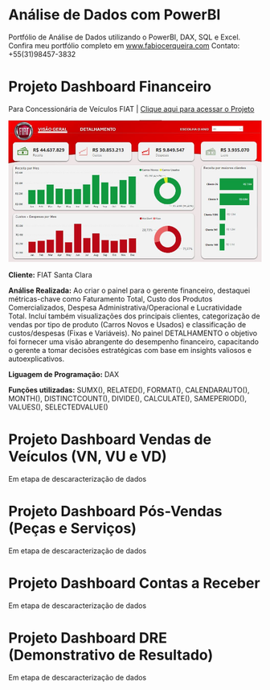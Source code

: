 # Análise de Dados com PowerBI
Portfólio de Análise de Dados utilizando o PowerBI, DAX, SQL e Excel.
Confira meu portfólio completo em www.fabiocerqueira.com
Contato: +55(31)98457-3832

# Projeto Dashboard Financeiro
Para Concessionária de Veículos FIAT | 
[Clique aqui para acessar o Projeto](https://app.powerbi.com/view?r=eyJrIjoiNzE4NDk5YzEtYThiMC00Yjk4LWFjOTUtMjdhYTFjMmI3YzhhIiwidCI6ImNjMTM1YTdlLTZhZmMtNDA5Mi04MzEzLTgwNmI2NjkwODkyNiJ9&pageName=ReportSection)

![alt text](https://github.com/FabioCerqueiraGit/PastaDeImagens/blob/43df4b51bfbef7f7ba4ab05c953206baae4cc682/Dashboard%20Financeiro%20Fiat.JPG)

<strong>Cliente:</strong> FIAT Santa Clara

<strong>Análise Realizada:</strong> Ao criar o painel para o gerente financeiro, destaquei métricas-chave como Faturamento Total, Custo dos Produtos Comercializados, Despesa Administrativa/Operacional e Lucratividade Total. Incluí também visualizações dos principais clientes, categorização de vendas por tipo de produto (Carros Novos e Usados) e classificação de custos/despesas (Fixas e Variáveis). No painel DETALHAMENTO o objetivo foi fornecer uma visão abrangente do desempenho financeiro, capacitando o gerente a tomar decisões estratégicas com base em insights valiosos e autoexplicativos.

<strong>Liguagem de Programação:</strong> DAX

<strong>Funções utilizadas:</strong> SUMX(), RELATED(), FORMAT(), CALENDARAUTO(), MONTH(), DISTINCTCOUNT(), DIVIDE(), CALCULATE(), SAMEPERIOD(), VALUES(), SELECTEDVALUE()

# Projeto Dashboard Vendas de Veículos (VN, VU e VD)
Em etapa de descaracterização de dados

# Projeto Dashboard Pós-Vendas (Peças e Serviços)
Em etapa de descaracterização de dados

# Projeto Dashboard Contas a Receber
Em etapa de descaracterização de dados

# Projeto Dashboard DRE (Demonstrativo de Resultado)
Em etapa de descaracterização de dados
